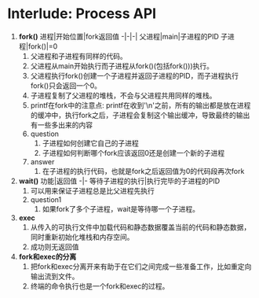 # Interlude: Process API
1. **fork()**
   进程|开始位置|fork返回值
   -|-|-|
   父进程|main|子进程的PID
   子进程|fork()|=0
   1. 父进程和子进程有同样的代码。
   2. 父进程从main开始执行而子进程从fork()(包括fork()))执行。
   3. 父进程执行fork()创建一个子进程并返回子进程的PID，而子进程执行fork()只会返回一个0。
   4. 子进程复制了父进程的堆栈，不会与父进程共用同样的堆栈。
   5. printf在fork中的注意点: printf在收到'\n'之前，所有的输出都是放在进程的缓冲中，执行fork之后，子进程会复制这个输出缓冲，导致最终的输出有一些多出来的内容
   6. question
      1. 子进程如何创建它自己的子进程
      2. 子进程如何判断哪个fork应该返回0还是创建一个新的子进程
   7. answer
      1. 在子进程的执行代码，也就是fork之后返回值为0的代码段再次fork
2. **wait()**
   功能|返回值
   -|-
   等待子进程的执行|执行完毕的子进程的PID
   1. 可以用来保证子进程总是比父进程先执行
   2. question1
      1. 如果fork了多个子进程，wait是等待哪一个子进程。
3. **exec**
   1. 从传入的可执行文件中加载代码和静态数据覆盖当前的代码和静态数据，同时重新初始化堆栈和内存空间。
   2. 成功则无返回值
4. **fork和exec的分离**
   1. 把fork和exec分离开来有助于在它们之间完成一些准备工作，比如重定向输出流到文件。
   2. 终端的命令执行也是一个fork和exec的过程。